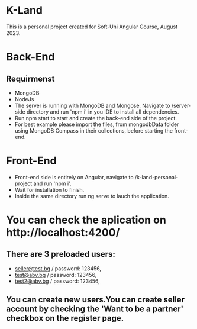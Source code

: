 # K-Land
 This is a personal project created for Soft-Uni Angular Course, August 2023.
# Back-End
## Requirmenst
 - MongoDB
 - NodeJs
 - The server is running with MongoDB and Mongose. Navigate to /server-side directory and run 'npm i' in you IDE to install all dependencies.
- Run npm start to start and create the back-end side of the project.
- For best example please import the files, from mongodbData folder using MongoDB Compass in their collections, before starting the front-end.
# Front-End
 - Front-end side is entirely on Angular, navigate to /k-land-personal-project and run 'npm i'.
 - Wait for installation to finish.
- Inside the same directory run ng serve to lauch the application.
# You can check the aplication on http://localhost:4200/
 ## There are 3 preloaded users: 
 - seller@test.bg / password: 123456,
 - test@abv.bg / password: 123456,
 - test2@abv.bg / password: 123456,

 ## You can create new users.You can create seller account by checking the 'Want to be a partner' checkbox on the register page.
